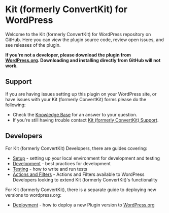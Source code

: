 # Kit (formerly ConvertKit) for WordPress

Welcome to the Kit (formerly ConvertKit) for WordPress repository on GitHub. Here you can view the plugin source code, review open issues, and see releases of the plugin.

**If you're not a developer, please download the plugin from [WordPress.org](https://wordpress.org/plugins/convertkit/). Downloading and installing directly from GitHub will not work.**

## Support

If you are having issues setting up this plugin on your WordPress site, or have issues with your Kit (formerly ConvertKit) forms please do the following:

* Check the [Knowledge Base](https://help.kit.com/) for an answer to your question.
* If you're still having trouble contact [Kit (formerly ConvertKit) Support](https://kit.com/support/).

## Developers

For Kit (formerly ConvertKit) Developers, there are guides covering:
- [Setup](SETUP.md) - setting up your local environment for development and testing
- [Development](DEVELOPMENT.md) - best practices for development
- [Testing](TESTING.md) - how to write and run tests
- [Actions and Filters](ACTIONS-FILTERS.md) - Actions and Filters available to WordPress Developers looking to extend Kit (formerly ConvertKit)'s functionality

For Kit (formerly ConvertKit), there is a separate guide to deploying new versions to wordpress.org:
- [Deployment](DEPLOYMENT.md) - how to deploy a new Plugin version to [WordPress.org](https://wordpress.org/plugins/convertkit/)
